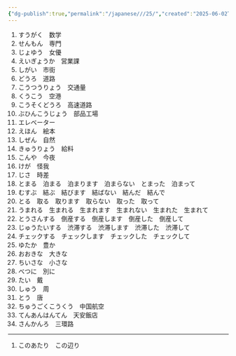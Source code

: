 ```yaml
---
{"dg-publish":true,"permalink":"/japanese///25/","created":"2025-06-02T11:59:25.943+08:00","updated":"2025-06-02T12:17:17.108+08:00"}
---
```


1. すうがく　数学
2. せんもん　専門
3. じょゆう　女優
4. えいぎょうか　営業課
5. しがい　市街
6. どうろ　道路
7. こうつうりょう　交通量
8. くうこう　空港
9. こうそくどうろ　高速道路
10. ぶひんこうじょう　部品工場
11. エレベーター
12. えほん　絵本
13. しぜん　自然
14. きゅうりょう　給料
15. こんや　今夜
16. けが　怪我
17. じさ　時差
18. とまる　泊まる　泊まります　泊まらない　とまった　泊まって
19. むすぶ　結ぶ　結びます　結ばない　結んだ　結んで
20. とる　取る　取ります　取らない　取った　取って
21. うまれる　生まれる　生まれます　生まれない　生まれた　生まれて
22. とうさんする　倒産する　倒産します　倒産した　倒産して
23. じゅうたいする　渋滞する　渋滞します　渋滞した　渋滞して
24. チェックする　チェックします　チェックした　チェックして
25. ゆたか　豊か
26. おおきな　大きな
27. ちいさな　小さな
28. べつに　別に
29. たい　戴
30. しゅう　周
31. とう　唐
32. ちゅうごくこうくう　中国航空
33. てんあんはんてん　天安飯店
34. さんかんろ　三環路
---
1. このあたり　この辺り